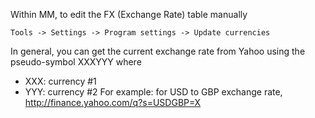 Within MM, to edit the FX (Exchange Rate) table manually
```
Tools -> Settings -> Program settings -> Update currencies
```

In general, you can get the current exchange rate from Yahoo using the pseudo-symbol XXXYYY where
  * XXX: currency #1
  * YYY: currency #2
For example: for USD to GBP exchange rate, http://finance.yahoo.com/q?s=USDGBP=X